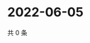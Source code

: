 # 2022-06-05

共 0 条

<!-- BEGIN WEIBO -->
<!-- 最后更新时间 Sun Jun 05 2022 22:13:45 GMT+0800 (China Standard Time) -->

<!-- END WEIBO -->
